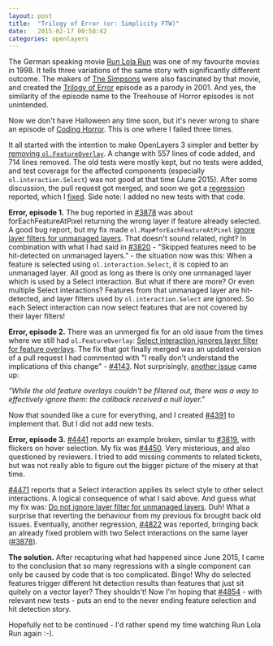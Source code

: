 ```yaml
---
layout: post
title:  "Trilogy of Error (or: Simplicity FTW)"
date:   2015-02-17 00:58:42
categories: openlayers
---
```


The German speaking movie [Run Lola Run](http://www.imdb.com/title/tt0130827/) was one of my favourite movies in 1998. It tells three variations of the same story with significantly different outcome. The makers of [The Simpsons](http://www.imdb.com/title/tt0096697/) were also fascinated by that movie, and created the [Trilogy of Error](http://www.imdb.com/title/tt0701288/) episode as a parody in 2001. And yes, the similarity of the episode name to the Treehouse of Horror episodes is not unintended.

Now we don't have Halloween any time soon, but it's never wrong to share an episode of [Coding Horror](http://blog.codinghorror.com). This is one where I failed three times.

It all started with the intention to make OpenLayers 3 simpler and better by [removing `ol.FeatureOverlay`](https://github.com/openlayers/ol3/pull/3758). A change with 557 lines of code added, and 714 lines removed. The old tests were mostly kept, but no tests were added, and test coverage for the affected components (especially `ol.interaction.Select`) was not good at that time (June 2015). After some discussion, the pull request got merged, and soon we got a [regression](https://github.com/openlayers/ol3/issues/3819) reported, which I [fixed](https://github.com/openlayers/ol3/pull/3820). Side note: I added no new tests with that code.

**Error, episode 1.** The bug reported in [#3878](https://github.com/openlayers/ol3/issues/3878) was about forEachFeatureAtPixel returning the wrong layer if feature already selected. A good bug report, but my fix made `ol.Map#forEachFeatureAtPixel` [ignore layer filters for unmanaged layers](https://github.com/openlayers/ol3/pull/3883). That doesn't sound related, right? In combination with what I had said in [#3820](https://github.com/openlayers/ol3/pull/3820) - "Skipped features need to be hit-detected on unmanaged layers." - the situation now was this: When a feature is selected using `ol.interaction.Select`, it is copied to an unmanaged layer. All good as long as there is only one unmanaged layer which is used by a Select interaction. But what if there are more? Or even multiple Select interactions? Features from that unmanaged layer are hit-detected, and layer filters used by `ol.interaction.Select` are ignored. So each Select interaction can now select features that are not covered by their layer filters!

**Error, episode 2.** There was an unmerged fix for an old issue from the times where we still had `ol.FeatureOverlay`: [Select interaction ignores layer filter for feature overlays](https://github.com/openlayers/ol3/issues/2940). The fix that got finally merged was an updated version of a pull request I had commented with "I really don't understand the implications of this change" - [#4143](https://github.com/openlayers/ol3/pull/4143). Not surprisingly, [another issue](https://github.com/openlayers/ol3/pull/4143#issuecomment-154513975) came up:

*"While the old feature overlays couldn't be filtered out, there was a way to effectively ignore them: the callback received a null layer."*

Now that sounded like a cure for everything, and I created [#4391](https://github.com/openlayers/ol3/pull/4391) to implement that. But I did not add new tests.

**Error, episode 3.** [#4441](https://github.com/openlayers/ol3/issues/4441) reports an example broken, similar to [#3819](https://github.com/openlayers/ol3/issues/3819), with flickers on hover selection. My fix was [#4450](https://github.com/openlayers/ol3/pull/4450). Very misterious, and also questioned by reviewers. I tried to add missing comments to related tickets, but was not really able to figure out the bigger picture of the misery at that time.

[#4471](https://github.com/openlayers/ol3/issues/4471) reports that a Select interaction applies its select style to other select interactions. A logical consequence of what I said above. And guess what my fix was: [Do not ignore layer filter for unmanaged layers](https://github.com/openlayers/ol3/pull/4472). Duh! What a surprise that reverting the behaviour from my previous fix brought back old issues. Eventually, another regression, [#4822](https://github.com/openlayers/ol3/issues/4822) was reported, bringing back an already fixed problem with two Select interactions on the same layer ([#3878](https://github.com/openlayers/ol3/issues/3878)).

**The solution.** After recapturing what had happened since June 2015, I came to the conclusion that so many regressions with a single component can only be caused by code that is too complicated. Bingo! Why do selected features trigger different hit detection results than features that just sit quitely on a vector layer? They shouldn't! Now I'm hoping that [#4854](https://github.com/openlayers/ol3/pull/4854) - with relevant new tests - puts an end to the never ending feature selection and hit detection story.

Hopefully not to be continued - I'd rather spend my time watching Run Lola Run again :-).
